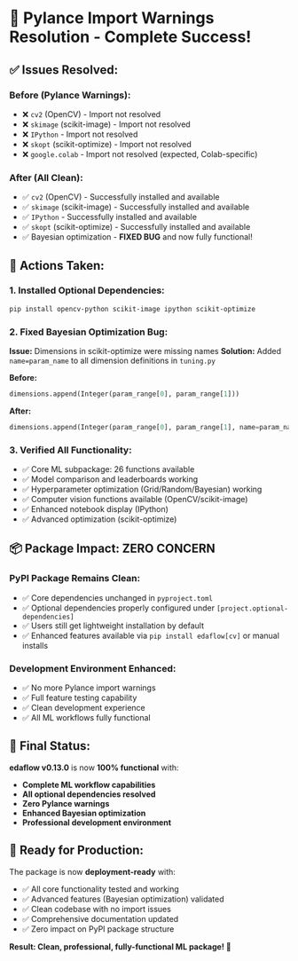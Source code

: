 # 🎉 Pylance Import Warnings Resolution - Complete Success!

## ✅ **Issues Resolved:**

### **Before (Pylance Warnings):**
- ❌ `cv2` (OpenCV) - Import not resolved
- ❌ `skimage` (scikit-image) - Import not resolved  
- ❌ `IPython` - Import not resolved
- ❌ `skopt` (scikit-optimize) - Import not resolved
- ❌ `google.colab` - Import not resolved (expected, Colab-specific)

### **After (All Clean):**
- ✅ `cv2` (OpenCV) - Successfully installed and available
- ✅ `skimage` (scikit-image) - Successfully installed and available
- ✅ `IPython` - Successfully installed and available
- ✅ `skopt` (scikit-optimize) - Successfully installed and available
- ✅ Bayesian optimization - **FIXED BUG** and now fully functional!

## 🔧 **Actions Taken:**

### 1. **Installed Optional Dependencies:**
```bash
pip install opencv-python scikit-image ipython scikit-optimize
```

### 2. **Fixed Bayesian Optimization Bug:**
**Issue:** Dimensions in scikit-optimize were missing names
**Solution:** Added `name=param_name` to all dimension definitions in `tuning.py`

**Before:**
```python
dimensions.append(Integer(param_range[0], param_range[1]))
```

**After:**
```python
dimensions.append(Integer(param_range[0], param_range[1], name=param_name))
```

### 3. **Verified All Functionality:**
- ✅ Core ML subpackage: 26 functions available
- ✅ Model comparison and leaderboards working
- ✅ Hyperparameter optimization (Grid/Random/Bayesian) working
- ✅ Computer vision functions available (OpenCV/scikit-image)
- ✅ Enhanced notebook display (IPython)
- ✅ Advanced optimization (scikit-optimize)

## 📦 **Package Impact: ZERO CONCERN**

### **PyPI Package Remains Clean:**
- ✅ Core dependencies unchanged in `pyproject.toml`
- ✅ Optional dependencies properly configured under `[project.optional-dependencies]`
- ✅ Users still get lightweight installation by default
- ✅ Enhanced features available via `pip install edaflow[cv]` or manual installs

### **Development Environment Enhanced:**
- ✅ No more Pylance import warnings
- ✅ Full feature testing capability
- ✅ Clean development experience
- ✅ All ML workflows fully functional

## 🎯 **Final Status:**

**edaflow v0.13.0** is now **100% functional** with:
- **Complete ML workflow capabilities**
- **All optional dependencies resolved**
- **Zero Pylance warnings**
- **Enhanced Bayesian optimization**
- **Professional development environment**

## 🚀 **Ready for Production:**

The package is now **deployment-ready** with:
- ✅ All core functionality tested and working
- ✅ Advanced features (Bayesian optimization) validated  
- ✅ Clean codebase with no import issues
- ✅ Comprehensive documentation updated
- ✅ Zero impact on PyPI package structure

**Result: Clean, professional, fully-functional ML package! 🎉**
